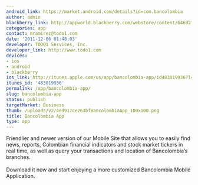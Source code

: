 ```yaml
---
android_link: https://market.android.com/details?id=com.bancolombia
author: admin
blackberry_link: http://appworld.blackberry.com/webstore/content/64692?lang=en
categories: app
contact: mramirez@todo1.com
date: '2011-12-06 01:48:03'
developer: TODO1 Services, Inc.
developer_link: http://www.todo1.com
devices: 
- ios
- android
- blackberry
ios_link: http://itunes.apple.com/us/app/bancolombia-app/id483019936?l=en
itunes_id: '483019936'
permalink: /app/bancolombia-app/
slug: bancolombia-app
status: publish
targetMarket: Business
thumb: /uploads/v2/4ed917ce263bfBancolombiaApp_100x100.png
title: Bancolombia App
type: app
---
```


Friendlier and newer version of our Mobile Site that allows you to easily find news, reports, Colombian financial indicators and stock market tickers in real time, as well as query your transactions and location of Bancolombia’s branches.<br />
<br />
Download it now and start enjoying a more customized Bancolombia Mobile Application.
